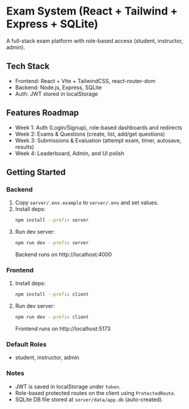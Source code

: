 # Exam System (React + Tailwind + Express + SQLite)

A full-stack exam platform with role-based access (student, instructor, admin).

## Tech Stack
- Frontend: React + Vite + TailwindCSS, react-router-dom
- Backend: Node.js, Express, SQLite
- Auth: JWT stored in localStorage

## Features Roadmap
- Week 1: Auth (Login/Signup), role-based dashboards and redirects
- Week 2: Exams & Questions (create, list, add/get questions)
- Week 3: Submissions & Evaluation (attempt exam, timer, autosave, results)
- Week 4: Leaderboard, Admin, and UI polish

## Getting Started

### Backend
1. Copy `server/.env.example` to `server/.env` and set values.
2. Install deps:
   ```bash
   npm install --prefix server
   ```
3. Run dev server:
   ```bash
   npm run dev --prefix server
   ```
   Backend runs on http://localhost:4000

### Frontend
1. Install deps:
   ```bash
   npm install --prefix client
   ```
2. Run dev server:
   ```bash
   npm run dev --prefix client
   ```
   Frontend runs on http://localhost:5173

### Default Roles
- student, instructor, admin

### Notes
- JWT is saved in localStorage under `token`.
- Role-based protected routes on the client using `ProtectedRoute`.
- SQLite DB file stored at `server/data/app.db` (auto-created).
